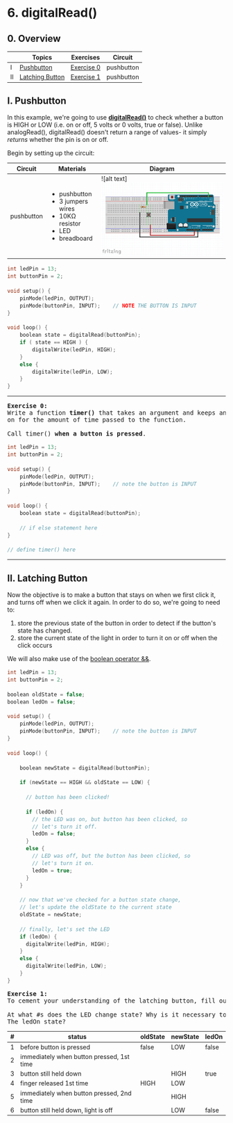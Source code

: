 # 6. digitalRead()

## 0. Overview

|  | Topics | Exercises | Circuit |
| --- | --- | --- | --- |
| I | [Pushbutton](#i-pushbutton) | [Exercise 0](#ex0) | pushbutton |
| II | [Latching Button](#ii-latching-button) | [Exercise 1](#ex1) | pushbutton |


## I. Pushbutton
In this example, we're going to use [**digitalRead()**](https://www.arduino.cc/en/Reference/DigitalRead) to check whether a button is HIGH or LOW (i.e. on or off, 5 volts or 0 volts, true or false). Unlike analogRead(), digitalRead() doesn't return a range of values- it simply *returns* whether the pin is on or off.

Begin by setting up the circuit:

| Circuit | Materials | Diagram |
| --- | --- | --- |
| pushbutton | <ul><li>pushbutton</li><li>3 jumpers wires</li><li>10KΩ resistor</li><li>LED</li><li>breadboard</li></ul> | ![alt text]![alt text](../images/pushb.png) |


```c++
int ledPin = 13;
int buttonPin = 2;

void setup() {
    pinMode(ledPin, OUTPUT);
    pinMode(buttonPin, INPUT);    // NOTE THE BUTTON IS INPUT
}

void loop() {
    boolean state = digitalRead(buttonPin);
    if ( state == HIGH ) {
        digitalWrite(ledPin, HIGH);
    }
    else {
        digitalWrite(ledPin, LOW);
    }
}
```

---

<a name="ex0"></a>
<pre>
<b>Exercise 0:</b>
Write a function <b>timer()</b> that takes an argument and keeps an LED
on for the amount of time passed to the function.

Call timer() <b>when a button is pressed</b>.
</pre>

```c++
int ledPin = 13;
int buttonPin = 2;

void setup() {
    pinMode(ledPin, OUTPUT);
    pinMode(buttonPin, INPUT);    // note the button is INPUT
}

void loop() {
    boolean state = digitalRead(buttonPin);

    // if else statement here
}

// define timer() here
```

---

## II. Latching Button

Now the objective is to make a button that stays on when we first click it, and turns off when we click it again. In order to do so, we're going to need to:
1. store the previous state of the button in order to detect if the button's state has changed.
2. store the current state of the light in order to turn it on or off when the click occurs

We will also make use of the [boolean operator &&](https://www.arduino.cc/en/Reference/Boolean).

```c++
int ledPin = 13;
int buttonPin = 2;

boolean oldState = false;
boolean ledOn = false;

void setup() {
    pinMode(ledPin, OUTPUT);
    pinMode(buttonPin, INPUT);    // note the button is INPUT
}

void loop() {

    boolean newState = digitalRead(buttonPin);

    if (newState == HIGH && oldState == LOW) {

      // button has been clicked!

      if (ledOn) {
        // the LED was on, but button has been clicked, so
        // let's turn it off.
        ledOn = false;
      }
      else {
        // LED was off, but the button has been clicked, so
        // let's turn it on.
        ledOn = true;
      }
    }

    // now that we've checked for a button state change,
    // let's update the oldState to the current state
    oldState = newState;

    // finally, let's set the LED
    if (ledOn) {
      digitalWrite(ledPin, HIGH);
    }
    else {
      digitalWrite(ledPin, LOW);
    }
}
```

<a name="ex1"></a>
<pre>
<b>Exercise 1:</b>
To cement your understanding of the latching button, fill out the table below.

At what #s does the LED change state? Why is it necessary to save the oldState?
The ledOn state?
</pre>

| # | status | oldState | newState | ledOn |
| --- | ---- | ---- | ---- | ---- |
| 1 | before button is pressed | false | LOW | false |
| 2 | immediately when button pressed, 1st time |  |  |  |
| 3 | button still held down |  | HIGH | true |
| 4 | finger released 1st time | HIGH | LOW |  |
| 5 | immediately when button pressed, 2nd time |  | HIGH |  |
| 6 | button still held down, light is off | | LOW | false |
